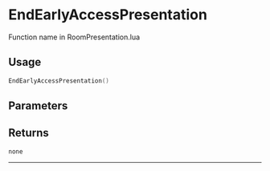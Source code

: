 # EndEarlyAccessPresentation
Function name in RoomPresentation.lua
## Usage
```lua
EndEarlyAccessPresentation()
```
## Parameters

## Returns
`none`

---
